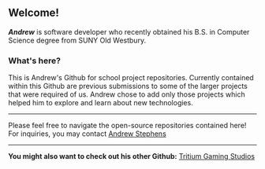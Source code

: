 <h2>Welcome!</h2>

<p><b><em>Andrew</em></b> is software developer who recently obtained his B.S. in Computer Science degree from SUNY Old Westbury.</p>

### What's here?
<p>This is Andrew's Github for school project repositories. Currently contained within this Github are previous submissions to some of the larger projects that were required of us. Andrew chose to add only those projects which helped him to explore and learn about new technologies.</p>

<hr/>

Please feel free to navigate the open-source repositories contained here!
For inquiries, you may contact [Andrew Stephens](mailto:stephensandrewryan@gmail.com?subject=Github%20Inquiry)
  
<hr/>

**You might also want to check out his other Github:**
[Tritium Gaming Studios](https://github.com/TRITIUMNITR0X)
